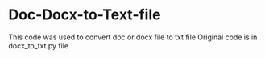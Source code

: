 # Doc-Docx-to-Text-file
This code was used to convert doc or docx file to txt file
Original code is in docx_to_txt.py file

